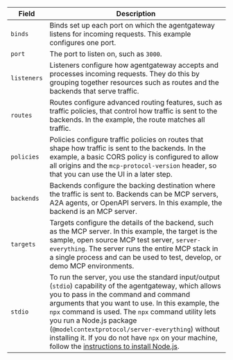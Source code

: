 | Field | Description |
| ----- | ----------- |
| `binds` | Binds set up each port on which the agentgateway listens for incoming requests. This example configures one port. |
| `port` | The port to listen on, such as `3000`. |
| `listeners` | Listeners configure how agentgateway accepts and processes incoming requests. They do this by grouping together resources such as routes and the backends that serve traffic. |
| `routes` | Routes configure advanced routing features, such as traffic policies, that control how traffic is sent to the backends. In the example, the route matches all traffic. |
| `policies` | Policies configure traffic policies on routes that shape how traffic is sent to the backends. In the example, a basic CORS policy is configured to allow all origins and the `mcp-protocol-version` header, so that you can use the UI in a later step. |
| `backends` | Backends configure the backing destination where the traffic is sent to. Backends can be MCP servers, A2A agents, or OpenAPI servers. In this example, the backend is an MCP server. |
| `targets` | Targets configure the details of the backend, such as the MCP server. In this example, the target is the sample, open source MCP test server, `server-everything`. The server runs the entire MCP stack in a single process and can be used to test, develop, or demo MCP environments. |
| `stdio` | To run the server, you use the standard input/output (`stdio`) capability of the agentgateway, which allows you to pass in the command and command arguments that you want to use. In this example, the `npx` command is used. The `npx` command utility lets you run a Node.js package (`@modelcontextprotocol/server-everything`) without installing it. If you do not have `npx` on your machine, follow the [instructions to install Node.js](https://nodejs.org/en/download). |